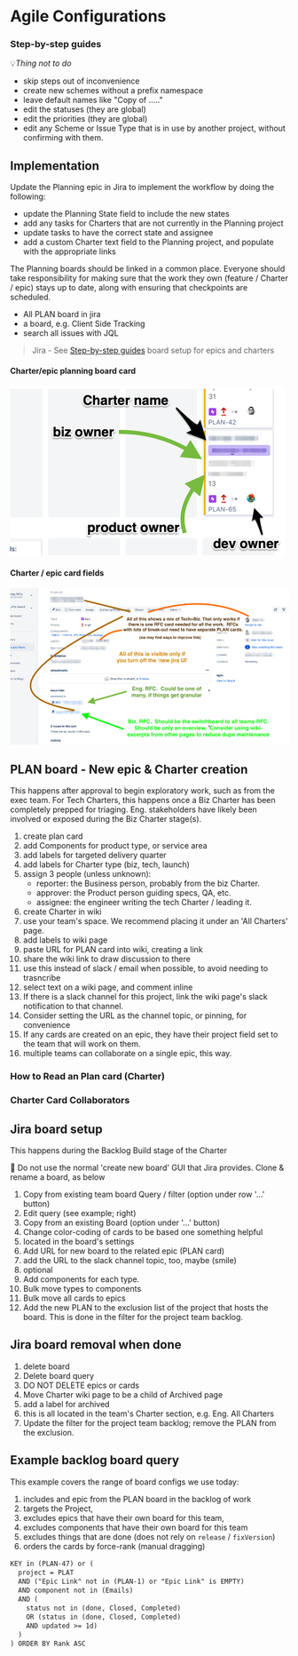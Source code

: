 # Agile Configurations


### Step-by-step guides

💡_Thing not to do_

* skip steps out of inconvenience
* create new schemes without a prefix namespace
* leave default names like "Copy of ....."
* edit the statuses (they are global)
* edit the priorities (they are global)
* edit any Scheme or Issue Type that is in use by another project, without confirming with them.

## Implementation

Update the Planning epic in Jira to implement the workflow by doing the following:

* update the Planning State field to include the new states
* add any tasks for Charters that are not currently in the Planning project
* update tasks to have the correct state and assignee
* add a custom Charter text field to the Planning project, and populate with the appropriate links

The Planning boards should be linked in a common place.  Everyone should take responsibility for making sure that the work they own (feature / Charter / epic) stays up to date, along with ensuring that checkpoints are scheduled.

* All PLAN board in jira
* a board, e.g. Client Side Tracking
* search all issues with JQL


> Jira - See [Step-by-step guides](#Step-by-step-guides) board setup for epics and charters

#### Charter/epic planning board card
![](assets/charter-plan-card.png)

#### Charter / epic card fields
![](assets/charter-epic-card-fields.png)



## PLAN board - New epic & Charter creation

This happens after approval to begin exploratory work, such as from the exec team. For Tech Charters, this happens once a Biz Charter has been completely prepped for triaging.  Eng. stakeholders have likely been involved or exposed during the Biz Charter stage(s).

1. create plan card
  1. add Components for product type, or service area
  1. add labels for targeted delivery quarter
  1. add labels for Charter type (biz, tech, launch)
  1. assign 3 people (unless unknown):
     * reporter: the Business person, probably from the biz Charter.
     * approver: the Product person guiding specs, QA, etc.
     * assignee: the engineer writing the tech Charter / leading it.
1. create Charter in wiki
  1. use your team's space. We recommend placing it under an 'All Charters' page.
  1. add labels to wiki page
  1. paste URL for PLAN card into wiki, creating a link
1. share the wiki link to draw discussion to there
  1. use this instead of slack / email when possible, to avoid needing to trasncribe
  1. select text on a wiki page, and comment inline
1. If there is a slack channel for this project, link the wiki page's slack notification to that channel.
  1. Consider setting the URL as the channel topic, or pinning, for convenience
1. If any cards are created on an epic, they have their project field set to the team that will work on them.
  1. multiple teams can collaborate on a single epic, this way.

### How to Read an Plan card (Charter)

### Charter Card Collaborators


## Jira board setup

This happens during the Backlog Build stage of the Charter

🚨 Do not use the normal 'create new board' GUI that Jira provides. Clone & rename a board, as below

1. Copy from existing team board Query / filter (option under row '…' button)
  1. Edit query (see example; right)
1. Copy from an existing Board (option under '…' button)
1. Change color-coding of cards to be based one something helpful
  1. located in the board's settings
1. Add URL for new board to the related epic (PLAN card)
  1. add the URL to the slack channel topic, too, maybe (smile)
1. optional
  1. Add components for each type.
  1. Bulk move types to components
  1. Bulk move all cards to epics
1. Add the new PLAN to the exclusion list of the project that hosts the board.  This is done in the filter for the project team backlog.

## Jira board removal when done

1. delete board
1. Delete board query
1. DO NOT DELETE epics or cards
1. Move Charter wiki page to be a child of Archived page
  1. add a label for archived
  1. this is all located in the team's Charter section, e.g. Eng. All Charters
1. Update the filter for the project team backlog; remove the PLAN from the exclusion.

## Example backlog board query

This example covers the range of board configs we use today:

1. includes and epic from the PLAN board in the backlog of work
1. targets the Project,
1. excludes epics that have their own board for this team,
1. excludes components that have their own board for this team
1. excludes things that are done (does not rely on `release` / `fixVersion`)
1. orders the cards by force-rank (manual dragging)

```
KEY in (PLAN-47) or (
  project = PLAT
  AND ("Epic Link" not in (PLAN-1) or "Epic Link" is EMPTY)
  AND component not in (Emails)
  AND (
    status not in (done, Closed, Completed)
    OR (status in (done, Closed, Completed)
    AND updated >= 1d)
  )
) ORDER BY Rank ASC
```
